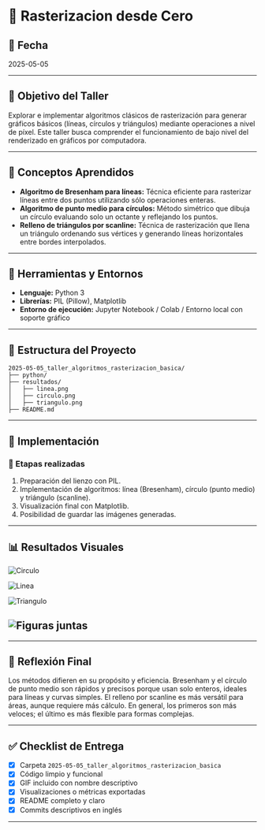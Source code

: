 # 🧪 Rasterizacion desde Cero

## 📅 Fecha
2025-05-05

---

## 🎯 Objetivo del Taller

Explorar e implementar algoritmos clásicos de rasterización para generar gráficos básicos (líneas, círculos y triángulos) mediante operaciones a nivel de píxel. Este taller busca comprender el funcionamiento de bajo nivel del renderizado en gráficos por computadora.

---

## 🧠 Conceptos Aprendidos

- **Algoritmo de Bresenham para líneas:** Técnica eficiente para rasterizar líneas entre dos puntos utilizando sólo operaciones enteras.
- **Algoritmo de punto medio para círculos:** Método simétrico que dibuja un círculo evaluando solo un octante y reflejando los puntos.
- **Relleno de triángulos por scanline:** Técnica de rasterización que llena un triángulo ordenando sus vértices y generando líneas horizontales entre bordes interpolados.

---

## 🔧 Herramientas y Entornos

- **Lenguaje:** Python 3
- **Librerías:** PIL (Pillow), Matplotlib
- **Entorno de ejecución:** Jupyter Notebook / Colab / Entorno local con soporte gráfico

---

## 📁 Estructura del Proyecto
```
2025-05-05_taller_algoritmos_rasterizacion_basica/
├── python/
├── resultados/
│   ├── linea.png
│   ├── circulo.png
│   ├── triangulo.png
├── README.md
```
---

## 🧪 Implementación

### 🔹 Etapas realizadas
1. Preparación del lienzo con PIL.
2. Implementación de algoritmos: línea (Bresenham), círculo (punto medio) y triángulo (scanline).
3. Visualización final con Matplotlib.
4. Posibilidad de guardar las imágenes generadas.

---

## 📊 Resultados Visuales
![Circulo](https://github.com/user-attachments/assets/02017e8c-4f49-45f2-8a1e-5212217efcde)

![Linea](https://github.com/user-attachments/assets/a088dcb0-be42-4378-b7e3-6654669283ec)

![Triangulo](https://github.com/user-attachments/assets/b105364b-6e4e-49c6-9980-fb05251e7683)

![Figuras juntas](https://github.com/user-attachments/assets/f7e93fe5-d22c-4b11-9b09-5a4236222129)
---

---

## 💬 Reflexión Final

Los métodos difieren en su propósito y eficiencia. Bresenham y el círculo de punto medio son rápidos y precisos porque usan solo enteros, ideales para líneas y curvas simples. El relleno por scanline es más versátil para áreas, aunque requiere más cálculo. En general, los primeros son más veloces; el último es más flexible para formas complejas.

---

## ✅ Checklist de Entrega

- [x] Carpeta `2025-05-05_taller_algoritmos_rasterizacion_basica`
- [x] Código limpio y funcional
- [x] GIF incluido con nombre descriptivo
- [x] Visualizaciones o métricas exportadas
- [x] README completo y claro
- [x] Commits descriptivos en inglés

---

